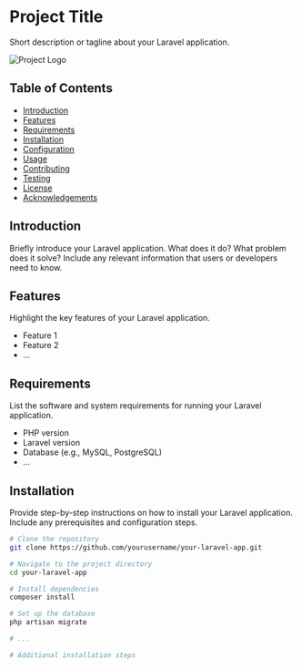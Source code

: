 # Project Title

Short description or tagline about your Laravel application.

![Project Logo](https://www.mediafire.com/view/gre7u97ih3cinws/stepsWhiteCopy.png)

## Table of Contents

- [Introduction](#introduction)
- [Features](#features)
- [Requirements](#requirements)
- [Installation](#installation)
- [Configuration](#configuration)
- [Usage](#usage)
- [Contributing](#contributing)
- [Testing](#testing)
- [License](#license)
- [Acknowledgements](#acknowledgements)

## Introduction

Briefly introduce your Laravel application. What does it do? What problem does it solve? Include any relevant information that users or developers need to know.

## Features

Highlight the key features of your Laravel application.

- Feature 1
- Feature 2
- ...

## Requirements

List the software and system requirements for running your Laravel application.

- PHP version
- Laravel version
- Database (e.g., MySQL, PostgreSQL)
- ...

## Installation

Provide step-by-step instructions on how to install your Laravel application. Include any prerequisites and configuration steps.

```bash
# Clone the repository
git clone https://github.com/yourusername/your-laravel-app.git

# Navigate to the project directory
cd your-laravel-app

# Install dependencies
composer install

# Set up the database
php artisan migrate

# ...

# Additional installation steps
